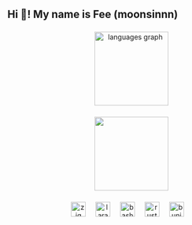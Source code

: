 <h2 align="left">Hi 👋! My name is Fee (moonsinnn)</h2>

###

<div align="center">
  <img src="https://github-readme-stats.vercel.app/api/top-langs?username=moonsinnn&locale=en&hide_title=false&layout=compact&card_width=320&langs_count=5&theme=tokyonight&hide_border=false" height="150" alt="languages graph"  />
</div>

###
<div align="center">
<img height="150" src="https://i.imgflip.com/65efzo.gif" />
</div>

###
<div align="center">
  <img src="https://cdn.jsdelivr.net/gh/devicons/devicon/icons/zig/zig-original.svg" height="30" alt="zig logo"  />
  <img width="12" />
  <img src="https://cdn.jsdelivr.net/gh/devicons/devicon/icons/laravel/laravel-original.svg" height="30" alt="laravel logo"  />
  <img width="12" />
  <img src="https://cdn.jsdelivr.net/gh/devicons/devicon/icons/bash/bash-original.svg" height="30" alt="bash logo"  />
  <img width="12" />
  <img src="https://cdn.jsdelivr.net/gh/devicons/devicon/icons/rust/rust-original.svg" height="30" alt="rust logo"  />
  <img width="12" />
  <img src="https://cdn.jsdelivr.net/gh/devicons/devicon/icons/bun/bun-original.svg" height="30" alt="bunjs logo"  />
  <img width="12" />
</div>

<!---
moonsinnn/moonsinnn is a ✨ special ✨ repository because its `README.md` (this file) appears on your GitHub profile.
You can click the Preview link to take a look at your changes.
--->
